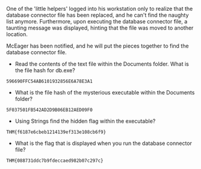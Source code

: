 One of the 'little helpers' logged into his workstation only to realize that the database connector file has been replaced, and he can't find the naughty list anymore. Furthermore, upon executing the database connector file, a taunting message was displayed, hinting that the file was moved to another location.

McEager has been notified, and he will put the pieces together to find the database connector file.

- Read the contents of the text file within the Documents folder. What is the file hash for db.exe?
```
596690FFC54AB6101932856E6A78E3A1
```
- What is the file hash of the mysterious executable within the Documents folder?
```
5F037501FB542AD2D9B06EB12AED09F0
```
- Using Strings find the hidden flag within the executable?
```
THM{f6187e6cbeb1214139ef313e108cb6f9}
```
- What is the flag that is displayed when you run the database connector file?
```
THM{088731ddc7b9fdeccaed982b07c297c}
```
